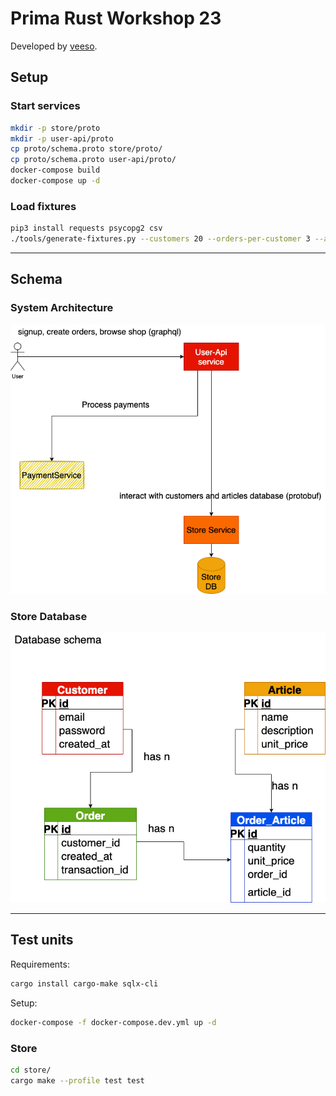 # Prima Rust Workshop 23

Developed by [veeso](https://github.com/veeso).

## Setup

### Start services

```sh
mkdir -p store/proto
mkdir -p user-api/proto
cp proto/schema.proto store/proto/
cp proto/schema.proto user-api/proto/
docker-compose build
docker-compose up -d
```

### Load fixtures

```sh
pip3 install requests psycopg2 csv
./tools/generate-fixtures.py --customers 20 --orders-per-customer 3 --articles-per-order 3
```

---

## Schema

### System Architecture

![system-architecture](assets/images/system-architecture.png)

### Store Database

![database](assets/images/database.png)

---

## Test units

Requirements:

```sh
cargo install cargo-make sqlx-cli
```

Setup:

```sh
docker-compose -f docker-compose.dev.yml up -d
```

### Store

```sh
cd store/
cargo make --profile test test
```

